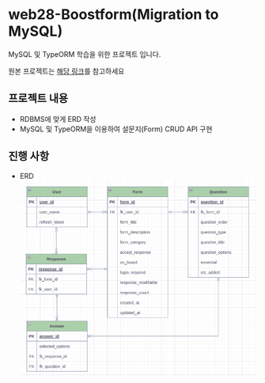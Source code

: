 # web28-Boostform(Migration to MySQL)

MySQL 및 TypeORM 학습을 위한 프로젝트 입니다.

원본 프로젝트는 [해당 링크](https://github.com/boostcampwm-2022/web28-Boostform)를 참고하세요

## 프로젝트 내용

- RDBMS에 맞게 ERD 작성
- MySQL 및 TypeORM을 이용하여 설문지(Form) CRUD API 구현

## 진행 사항

- ERD
  ![ERD](./server/docs/erd.png)
